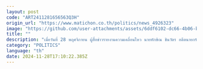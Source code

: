 ```yaml
---
layout: post
code: "ART2411281656563Q3H"
origin_url: "https://www.matichon.co.th/politics/news_4926323"
image: "https://github.com/user-attachments/assets/6ddf6102-dc66-4b06-b747-d647b3d3e609"
title: ""
description: "เมื่อวันที่ 28 พฤศจิกายน ผู้สื่อข่าวรายงานความเคลื่อนไหว นายทักษิณ ชินวัตร อดีตนายกรัฐมนตรี ภายหลังลงพื้นที่ช่วยนายศราวุธ เพชรพนมพร"
category: "POLITICS"
language: "th"
date: 2024-11-28T17:10:22.385Z
---
```


# 